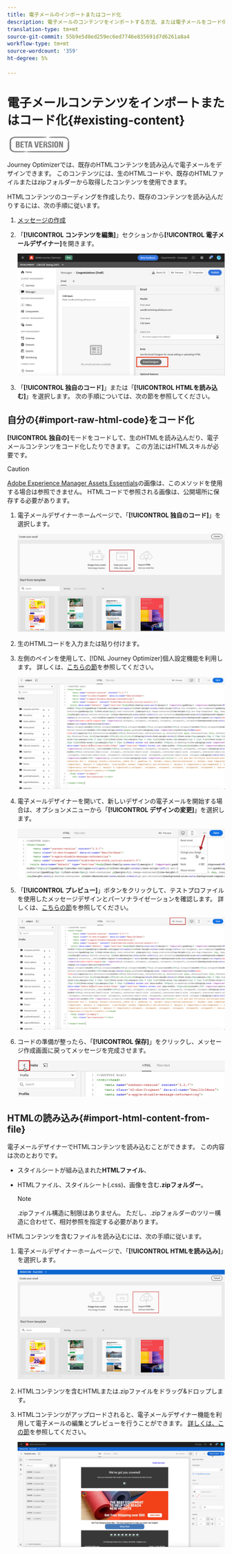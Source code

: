 ```yaml
---
title: 電子メールのインポートまたはコード化
description: 電子メールのコンテンツをインポートする方法、または電子メールをコード化する方法を説明します。
translation-type: tm+mt
source-git-commit: 55b9e5d8ed259ec6ed7746e835691d7d6261a8a4
workflow-type: tm+mt
source-wordcount: '359'
ht-degree: 5%

---
```


# 電子メールコンテンツをインポートまたはコード化{#existing-content}

![](assets/do-not-localize/badge.png)

Journey Optimizerでは、既存のHTMLコンテンツを読み込んで電子メールをデザインできます。 このコンテンツには、生のHTMLコードや、既存のHTMLファイルまたはzipフォルダーから取得したコンテンツを使用できます。

HTMLコンテンツのコーディングを作成したり、既存のコンテンツを読み込んだりするには、次の手順に従います。

1. [メッセージの作成](create-message.md)

1. 「**[!UICONTROL コンテンツを編集]**」セクションから&#x200B;**[!UICONTROL 電子メールデザイナー]**&#x200B;を開きます。

   ![](assets/import-html_1.png)

1. 「**[!UICONTROL 独自のコード]**」または「**[!UICONTROL HTMLを読み込む]**」を選択します。 次の手順については、次の節を参照してください。

## 自分の{#import-raw-html-code}をコード化

**[!UICONTROL 独自の]**&#x200B;モードをコードして、生のHTMLを読み込んだり、電子メールコンテンツをコード化したりできます。 この方法にはHTMLスキルが必要です。

>[!CAUTION]
>
> [Adobe Experience Manager Assets Essentials](assets-essentials.md)の画像は、このメソッドを使用する場合は参照できません。 HTMLコードで参照される画像は、公開場所に保存する必要があります。

1. 電子メールデザイナーホームページで、「**[!UICONTROL 独自のコード]**」を選択します。

   ![](assets/code-your-own.png)

1. 生のHTMLコードを入力または貼り付けます。

1. 左側のペインを使用して、[!DNL Journey Optimizer]個人設定機能を利用します。 詳しくは、[こちらの節](personalization/personalize.md)を参照してください。

   ![](assets/code-editor.png)

1. 電子メールデザイナーを開いて、新しいデザインの電子メールを開始する場合は、オプションメニューから「**[!UICONTROL デザインの変更]**」を選択します。

   ![](assets/code-editor-change-design.png)

1. 「**[!UICONTROL プレビュー]**」ボタンをクリックして、テストプロファイルを使用したメッセージデザインとパーソナライゼーションを確認します。 詳しくは、[こちらの節](preview.md)を参照してください。

   ![](assets/code-editor-preview.png)

1. コードの準備が整ったら、「**[!UICONTROL 保存]**」をクリックし、メッセージ作成画面に戻ってメッセージを完成させます。

   ![](assets/code-editor-save.png)


## HTMLの読み込み{#import-html-content-from-file}

電子メールデザイナーでHTMLコンテンツを読み込むことができます。 この内容は次のとおりです。

* スタイルシートが組み込まれた&#x200B;**HTMLファイル**、
* HTMLファイル、スタイルシート(.css)、画像を含む&#x200B;**.zipフォルダー**。

   >[!NOTE]
   >
   >.zipファイル構造に制限はありません。 ただし、.zipフォルダーのツリー構造に合わせて、相対参照を指定する必要があります。

HTMLコンテンツを含むファイルを読み込むには、次の手順に従います。

1. 電子メールデザイナーホームページで、「**[!UICONTROL HTMLを読み込み]**」を選択します。

   ![](assets/import-html_2.png)

1. HTMLコンテンツを含むHTMLまたは.zipファイルをドラッグ&amp;ドロップします。

1. HTMLコンテンツがアップロードされると、電子メールデザイナー機能を利用して電子メールの編集とプレビューを行うことができます。 [詳しくは、この節](create-email-content.md)を参照してください。

   ![](assets/html-imported.png)
